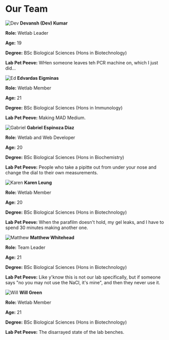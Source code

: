 # Our Team

![Dev](https://raw.githubusercontent.com/idec-teams/2023_Edinburgh/main/team_photos/DK.jpg)
**Devansh (Dev) Kumar**

**Role:** Wetlab Leader

**Age:** 19

**Degree:** BSc Biological Sciences (Hons in Biotechnology)

**Lab Pet Peeve:** WHen someone leaves teh PCR machine on, which I just did...

![Ed](https://raw.githubusercontent.com/idec-teams/2023_Edinburgh/main/team_photos/EE.jpg)
**Edvardas Eigminas**

**Role:** Wetlab Member

**Age:** 21

**Degree:** BSc Biological Sciences (Hons in Immunology)

**Lab Pet Peeve:** Making MAD Medium. 

![Gabriel](https://raw.githubusercontent.com/idec-teams/2023_Edinburgh/main/team_photos/GED.jpg)
**Gabriel Espinoza Diaz**

**Role:** Wetlab and Web Developer

**Age:** 20

**Degree:** BSc Biological Sciences (Hons in Biochemistry)

**Lab Pet Peeve:** People who take a pipitte out from under your nose and change the dial to their own measurements. 

![Karen](https://raw.githubusercontent.com/idec-teams/2023_Edinburgh/main/team_photos/KL.jpg)
**Karen Leung**

**Role:** Wetlab Member

**Age:** 20

**Degree:** BSc Biological Sciences (Hons in Biotechnology)

**Lab Pet Peeve:** When the parafilm doesn't hold, my gel leaks, and I have to spend 30 minutes making another one. 

![Matthew](https://raw.githubusercontent.com/idec-teams/2023_Edinburgh/main/team_photos/MW.jpg)
**Matthew Whitehead**

**Role:** Team Leader

**Age:** 21

**Degree:** BSc Biological Sciences (Hons in Biotechnology)

**Lab Pet Peeve:** Like y'know this is not our lab specifically, but if someone says "no you may not use the NaCl, it's mine", and then they never use it.

![Will](https://raw.githubusercontent.com/idec-teams/2023_Edinburgh/main/team_photos/WG.jpg)
**Will Green**

**Role:** Wetlab Member

**Age:** 21

**Degree:** BSc Biological Sciences (Hons in Biotechnology)

**Lab Pet Peeve:** The disarrayed state of the lab benches. 

